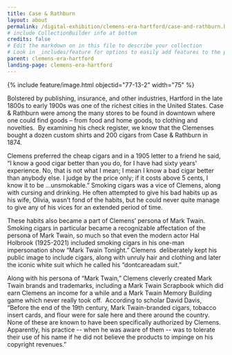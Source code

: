 ```yaml
---
title: Case & Rathburn
layout: about
permalink: /digital-exhibition/clemens-era-hartford/case-and-rathburn.html
# include CollectionBuilder info at bottom
credits: false
# Edit the markdown on in this file to describe your collection
# Look in _includes/feature for options to easily add features to the page
parent: clemens-era-hartford
landing-page: clemens-era-hartford
---
```


{% include feature/image.html objectid="77-13-2" width="75" %}

Bolstered by publishing, insurance, and other industries, Hartford in the late 1800s to early 1900s was one of the richest cities in the United States. Case & Rathburn were among the many stores to be found in downtown where one could find goods – from food and home goods, to clothing and novelties.  By examining his check register, we know that the Clemenses bought a dozen custom shirts and 200 cigars from Case & Rathburn in 1874. 

Clemens preferred the cheap cigars and in a 1905 letter to a friend he said, “I know a good cigar better than you do, for I have had sixty years' experience. No, that is not what I mean; I mean I know a bad cigar better than anybody else. I judge by the price only; if it costs above 5 cents, I know it to be …unsmokable.” Smoking cigars was a vice of Clemens, along with cursing and drinking. He often attempted to give his bad habits up as his wife, Olivia, wasn’t fond of the habits, but he could never quite manage to give any of his vices for an extended period of time. 

These habits also became a part of Clemens’ persona of Mark Twain. Smoking cigars in particular became a recognizable affectation of the persona of Mark Twain, so much so that even the modern actor Hal Holbrook (1925-2021) included smoking cigars in his one-man impersonation show “Mark Twain Tonight.” Clemens  deliberately kept his public image to include cigars, along with unruly hair and clothing and later the iconic white suit which he called his “dontcareadam suit.”

Along with his persona of “Mark Twain,” Clemens cleverly created Mark Twain brands and trademarks, including a Mark Twain Scrapbook which did earn Clemens an income for a while and a Mark Twain Memory Building game which never really took off.  According to scholar David Davis, “Before the end of the 19th century, Mark Twain-branded cigars, tobacco insert cards, and flour were for sale here and there around the country. None of these are known to have been specifically authorized by Clemens. Apparently, his practice -- when he was aware of them -- was to tolerate their use of his name if he did not believe the products to impinge on his copyright revenues.”
